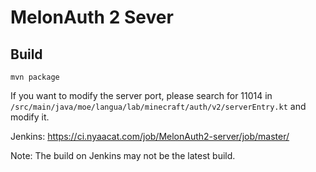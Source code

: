 # MelonAuth 2 Sever
## Build
```shell script
mvn package
```
If you want to modify the server port, please search for 11014 in `/src/main/java/moe/langua/lab/minecraft/auth/v2/serverEntry.kt` and modify it.

Jenkins: https://ci.nyaacat.com/job/MelonAuth2-server/job/master/

Note: The build on Jenkins may not be the latest build.
